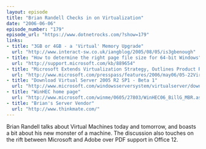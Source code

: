 ```yaml
---
layout: episode
title: "Brian Randell Checks in on Virtualization"
date: "2006-06-06"
episode_number: "179"
episode_url: "https://www.dotnetrocks.com/?show=179"
links:
- title: "3GB or 4GB - a 'Virtual' Memory Upgrade"
  url: "http://www.interact-sw.co.uk/iangblog/2005/08/05/is3gbenough"
- title: "How to determine the right page file size for 64-bit Windows"
  url: "http://support.microsoft.com/kb/889654"
- title: "Microsoft Extends Virtualization Strategy, Outlines Product Road Map"
  url: "http://www.microsoft.com/presspass/features/2006/may06/05-22Virtualization.mspx"
- title: "Download Virtual Server 2005 R2 SP1 - Beta 1"
  url: "http://www.microsoft.com/windowsserversystem/virtualserver/downloads/servicepack.mspx"
- title: "WinHEC home page"
  url: "http://www.microsoft.com/winme/0605/27803/WinHEC06_BillG_MBR.asx"
- title: "Brian's Server Vendor"
  url: "http://www.thinkmate.com/"
---
```


Brian Randell talks about Virtual Machines today and tomorrow, and boasts a bit about his new monster of a machine. The discussion also touches on the rift between Microsoft and Adobe over PDF support in Office 12.
